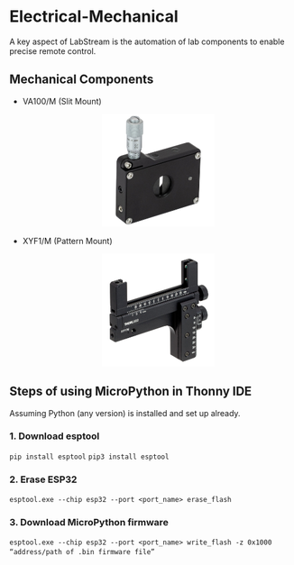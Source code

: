 # Electrical-Mechanical
A key aspect of LabStream is the automation of lab components to enable precise remote control.

## Mechanical Components
<ul>
  <li>VA100/M (Slit Mount)</li>
  <p align="center">
  <img src="images/VA100.jpg" alt="VA100" width="200">
  </p>
  
  <li>XYF1/M (Pattern Mount)</li>
  <p align="center">
  <img src="images/XYF1.jpg" alt="XYF1" width="200">
  </p>
</ul>

## Steps of using MicroPython in Thonny IDE
Assuming Python (any version) is installed and set up already.
### 1. Download esptool
`pip install esptool`
`pip3 install esptool`
### 2. Erase ESP32
`esptool.exe --chip esp32 --port <port_name> erase_flash`
### 3. Download MicroPython firmware
`esptool.exe --chip esp32 --port <port_name> write_flash -z 0x1000 “address/path of .bin firmware file”`

